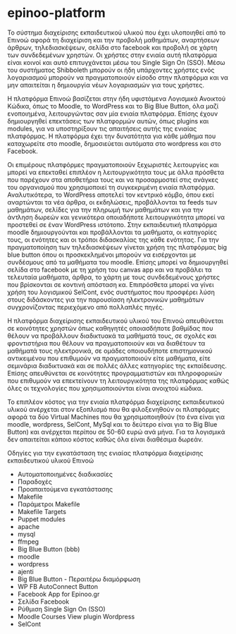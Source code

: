# epinoo-platform

Το σύστημα διαχείρισης εκπαιδευτικού υλικού που έχει υλοποιηθεί από το Επινοώ αφορά τη διαχείριση και την προβολή μαθημάτων, αναρτήσεων άρθρων, τηλεδιασκέψεων, σελίδα στο facebook και προβολή σε χάρτη των συνδεδεμένων χρηστών. Οι χρήστες στην ενιαία αυτή πλατφόρμα είναι κοινοί και αυτό επιτυγχάνεται μέσω του Single Sign On (SSO). Μέσω του συστήματος Shibboleth  μπορούν οι ήδη υπάρχοντες χρήστες ενός λογαριασμού μπορούν να πραγματοποιούν είσοδο στην πλατφόρμα και να μην απαιτείται η δημιουργία νέων λογαριασμών για τους χρήστες.

Η πλατφόρμα Επινοώ βασίζεται στην ήδη υφιστάμενα Λογισμικά Ανοικτού Κώδικα, όπως το Moodle, το WordPress και το Big Blue Button, όλα μαζί ενοποιημένα, λειτουργώντας σαν μία ενιαία πλατφόρμα. Επίσης έχουν δημιουργηθεί επεκτάσεις των πλατφορμών αυτών, όπως plugins και modules, για να υποστηρίξουν τις απαιτήσεις αυτής της ενιαίας πλατφόρμας.  Η πλατφόρμα έχει την δυνατότητα για κάθε μάθημα που καταχωρείτε στο moodle, δημοσιεύεται αυτόματα στο wordpress και στο Facebook.

Οι επιμέρους πλατφόρμες πραγματοποιούν ξεχωριστές λειτουργίες και μπορεί να επεκταθεί επιπλέον η λειτουργικότητα τους με άλλα πρόσθετα που παρέχουν στα αποθετήρια τους και να προσαρμοστεί στις ανάγκες του οργανισμού που χρησιμοποιεί τη συγκεκριμένη ενιαία πλατφόρμα. Αναλυτικότερα, το WordPress αποτελεί τον κεντρικό κόμβο, όπου εκεί αναρτώνται τα νέα άρθρα, οι εκδηλώσεις, προβάλλονται τα feeds των μαθημάτων, σελίδες για την πληρωμή των μαθημάτων και για την άντληση δωρεών και γενικότερα οποιαδήποτε λειτουργικότητα μπορεί να προστεθεί σε έναν WordPress ιστότοπο. Στην εκπαιδευτική πλατφόρμα moodle δημιουργούνται και προβάλλονται τα μαθήματα, οι κατηγορίες τους, οι ενότητες και οι τρόποι διδασκαλίας της κάθε ενότητας. Για την πραγματοποίηση των τηλεδιασκέψεων γίνεται χρήση της πλατφόρμας big blue button όπου οι προσκεκλημένοι μπορούν να εισέρχονται με συνδέσμους από τα μαθήματα του moodle. Επίσης μπορεί να δημιουργηθεί σελίδα στο facebook με τη χρήση του canvas app και να προβάλει τα τελευταία μαθήματα, άρθρα, το χάρτη με τους συνδεδεμένους χρήστες που βρίσκονται σε κοντινή απόσταση κα. Επιπρόσθετα μπορεί να γίνει χρήση του λογισμικού SelCont, ενός συστήματος που προσφέρει λύση στους διδάσκοντες για την παρουσίαση ηλεκτρονικών μαθημάτων συγχρονίζοντας περιεχόμενο από πολλαπλές πηγές.

Η πλατφόρμα διαχείρισης εκπαιδευτικού υλικού του Επινοώ απευθύνεται σε κοινότητες χρηστών όπως καθηγητές οποιασδήποτε βαθμίδας που θέλουν να προβάλλουν διαδικτυακά τα μαθήματά τους, σε σχολές και φροντιστήρια που θέλουν να πραγματοποιούν και να διαθέτουν τα μαθήματά τους ηλεκτρονικά, σε ομάδες οποιουδήποτε επιστημονικού αντικειμένου που επιθυμούν να πραγματοποιούν είτε μαθήματα, είτε σεμινάρια διαδικτυακά και σε πολλές άλλες κατηγορίες της εκπαίδευσης. Επίσης απευθύνεται σε κοινότητες προγραμματιστών και πληροφορικών που επιθυμούν να επεκτείνουν τη λειτουργικότητα της πλατφόρμας καθώς όλες οι τεχνολογίες που χρησιμοποιούνται είναι ανοιχτού κώδικα.

Το επιπλέον κόστος για την ενιαία πλατφόρμα διαχείρισης εκπαιδευτικού υλικού ανέρχεται στον εξοπλισμό που θα φιλοξενηθούν οι πλατφόρμες αφορά τα δύο Virtual Machines που θα χρησιμοποιηθούν (το ένα είναι για moodle, wordpress, SelCont, MySql και το δεύτερο είναι για το Big Blue Button) και ανέρχεται περίπου σε 50-60 ευρώ ανά μήνα. Για τα λογισμικά δεν απαιτείται κάποιο κόστος καθώς όλα είναι διαθέσιμα δωρεάν.

Οδηγίες για την εγκατάσταση της ενιαίας πλατφόρμα διαχείρισης εκπαιδευτικού υλικού Επινοώ

* Αυτοματοποιημένες διαδικασίες
* Παραδοχές
* Προαπαιτούμενα εγκατάστασης
* Makefile
* Παράμετροι Makefile
* Makefile Targets
* Puppet modules
* apache
* mysql
* ffmpeg
* Big Blue Button (bbb)
* moodle
* wordpress
* ajenti
* Big Blue Button - Περαιτέρω διαμόρφωση
* WP FB AutoConnect Button
* Facebook App for Epinoo.gr
* Σελίδα Facebook
* Ρύθμιση Single Sign On (SSO)
* Moodle Courses View plugin Wordpress
* SelCont

